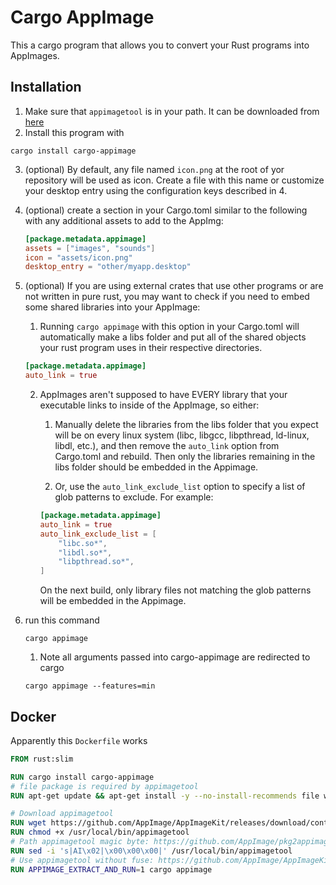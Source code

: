 # Cargo AppImage

This a cargo program that allows you to convert your Rust programs into AppImages.

## Installation

1.  Make sure that `appimagetool` is in your path. It can be downloaded from [here](https://appimage.github.io/appimagetool/)
2.  Install this program with

```shell
cargo install cargo-appimage
```

3.  (optional) By default, any file named `icon.png` at the root of yor repository will be used as icon.
    Create a file with this name or customize your desktop entry using the configuration keys described in 4.

4.  (optional) create a section in your Cargo.toml similar to the following
    with any additional assets to add to the AppImg:
    ```toml
    [package.metadata.appimage]
    assets = ["images", "sounds"]
    icon = "assets/icon.png"
    desktop_entry = "other/myapp.desktop"
    ```

5.  (optional) If you are using external crates that use other programs or are not written in pure rust, you may want to check if you need to embed some shared libraries into your AppImage:

    1.  Running `cargo appimage` with this option in your Cargo.toml will automatically make a libs folder and put all of the shared objects your rust program uses in their respective directories.

    ```toml
    [package.metadata.appimage]
    auto_link = true
    ```

    2.  AppImages aren't supposed to have EVERY library that your executable links to inside of the AppImage, so either:

        1. Manually delete the libraries from the libs folder that you expect will be on every linux system (libc, libgcc, libpthread, ld-linux, libdl, etc.), and then remove the `auto_link` option from Cargo.toml and rebuild.  Then only the libraries remaining in the libs folder should be embedded in the Appimage.

        2. Or, use the `auto_link_exclude_list` option to specify a list of glob patterns to exclude.  For example:

        ```toml
        [package.metadata.appimage]
        auto_link = true
        auto_link_exclude_list = [
            "libc.so*",
            "libdl.so*",
            "libpthread.so*",
        ]

        ```
        On the next build, only library files not matching the glob patterns will be embedded in the Appimage.

6.  run this command

    ```shell
    cargo appimage
    ```

    1.  Note all arguments passed into cargo-appimage are redirected to cargo

    ```shell
    cargo appimage --features=min
    ```
## Docker
Apparently this `Dockerfile` works
```dockerfile
FROM rust:slim

RUN cargo install cargo-appimage
# file package is required by appimagetool
RUN apt-get update && apt-get install -y --no-install-recommends file wget

# Download appimagetool
RUN wget https://github.com/AppImage/AppImageKit/releases/download/continuous/appimagetool-$(uname -m).AppImage -O /usr/local/bin/appimagetool
RUN chmod +x /usr/local/bin/appimagetool
# Path appimagetool magic byte: https://github.com/AppImage/pkg2appimage/issues/373#issuecomment-495754112
RUN sed -i 's|AI\x02|\x00\x00\x00|' /usr/local/bin/appimagetool
# Use appimagetool without fuse: https://github.com/AppImage/AppImageKit/wiki/FUSE#docker
RUN APPIMAGE_EXTRACT_AND_RUN=1 cargo appimage
```
